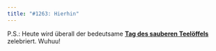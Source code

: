 ```yaml
---
title: "#1263: Hierhin"
---
```


P.S.:
Heute wird überall der bedeutsame <a href="http://www.fonflatter.de/dateien/kalender_fonflatter_2009.pdf"><strong>Tag des sauberen Teelöffels</strong></a> zelebriert. Wuhuu!

